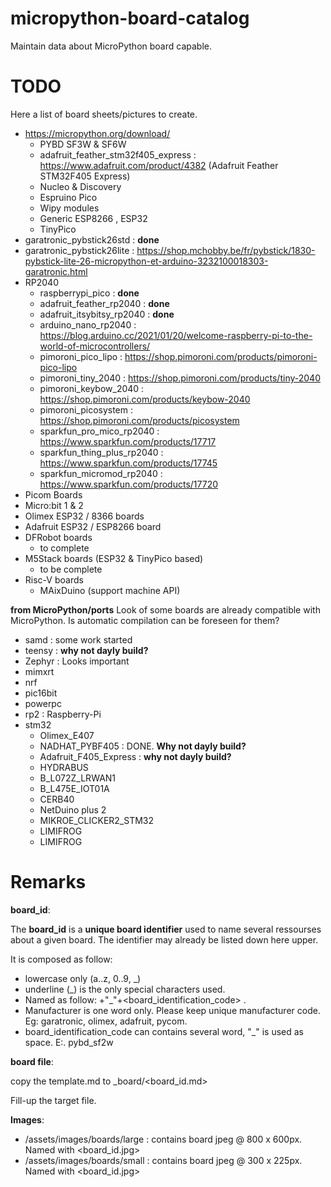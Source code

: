 # micropython-board-catalog
Maintain data about MicroPython board capable.

# TODO
Here a list of board sheets/pictures to create.

* https://micropython.org/download/
  * PYBD SF3W & SF6W
  * adafruit_feather_stm32f405_express : https://www.adafruit.com/product/4382 (Adafruit Feather STM32F405 Express)
  * Nucleo & Discovery
  * Espruino Pico
  * Wipy modules
  * Generic ESP8266 , ESP32
  * TinyPico
* garatronic_pybstick26std : __done__
* garatronic_pybstick26lite : https://shop.mchobby.be/fr/pybstick/1830-pybstick-lite-26-micropython-et-arduino-3232100018303-garatronic.html
* RP2040
  * raspberrypi_pico : __done__
  * adafruit_feather_rp2040 : __done__
  * adafruit_itsybitsy_rp2040 : __done__
  * arduino_nano_rp2040 : https://blog.arduino.cc/2021/01/20/welcome-raspberry-pi-to-the-world-of-microcontrollers/
  * pimoroni_pico_lipo : https://shop.pimoroni.com/products/pimoroni-pico-lipo
  * pimoroni_tiny_2040 : https://shop.pimoroni.com/products/tiny-2040
  * pimoroni_keybow_2040 : https://shop.pimoroni.com/products/keybow-2040
  * pimoroni_picosystem : https://shop.pimoroni.com/products/picosystem
  * sparkfun_pro_mico_rp2040 : https://www.sparkfun.com/products/17717
  * sparkfun_thing_plus_rp2040 : https://www.sparkfun.com/products/17745
  * sparkfun_micromod_rp2040 : https://www.sparkfun.com/products/17720
* Picom Boards
* Micro:bit 1 & 2
* Olimex ESP32 / 8366 boards
* Adafruit ESP32 / ESP8266 board
* DFRobot boards
  * to complete
* M5Stack boards (ESP32 & TinyPico based)
  * to be complete
* Risc-V boards
  * MAixDuino (support machine API)

__from MicroPython/ports__
Look of some boards are already compatible with MicroPython. Is automatic compilation can be foreseen for them?
* samd : some work started
* teensy : __why not dayly build?__
* Zephyr : Looks important
* mimxrt
* nrf
* pic16bit
* powerpc
* rp2 : Raspberry-Pi
* stm32
  * Olimex_E407 
  * NADHAT_PYBF405 : DONE. __Why not dayly build?__
  * Adafruit_F405_Express : __why not dayly build?__
  * HYDRABUS
  * B_L072Z_LRWAN1
  * B_L475E_IOT01A 
  * CERB40
  * NetDuino plus 2 
  * MIKROE_CLICKER2_STM32
  * LIMIFROG 
  * LIMIFROG 

# Remarks
__board_id__:

The __board_id__ is a __unique board identifier__ used to name several ressourses about a given board.
The identifier may already be listed down here upper.

It is composed as follow:
* lowercase only (a..z, 0..9, _)
* underline (_) is the only special characters used.
* Named as follow: <manufacturer>+"_"+<board_identification_code> . 
* Manufacturer is one word only. Please keep unique manufacturer code. Eg: garatronic, olimex, adafruit, pycom.
* board_identification_code can contains several word, "_" is used as space. E:. pybd_sf2w

__board file__:

copy the template.md to _board/<board_id.md>

Fill-up the target file. 

__Images__:

* /assets/images/boards/large : contains board jpeg @ 800 x 600px. Named with <board_id.jpg>
* /assets/images/boards/small : contains board jpeg @ 300 x 225px. Named with <board_id.jpg>
